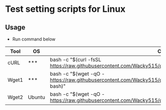 # Test setting scripts for Linux

## Usage

- Run command below

| Tool  | OS     | Command                                                                                                                         |
| ----- | ------ | ------------------------------------------------------------------------------------------------------------------------------- |
| cURL  | \*\*\* | bash -c "\$(curl -fsSL https://raw.githubusercontent.com/Wacky515/dotfiles/master/etc/init/linux/settings/make_dotfiles.sh)"             | tee ~/make_dotfiles.log |
| Wget1 | \*\*\* | bash -c "\$(wget -qO - https://raw.githubusercontent.com/Wacky515/dotfiles/master/etc/init/linux/settings/make_dotfiles.sh &#124; bash)" | tee ~/make_dotfiles.log |
| Wget2 | Ubuntu | bash -c "\$(wget -qO - https://raw.githubusercontent.com/Wacky515/dotfiles/master/etc/init/linux/settings/make_dotfiles.sh)"             | tee ~/make_dotfiles.log |
